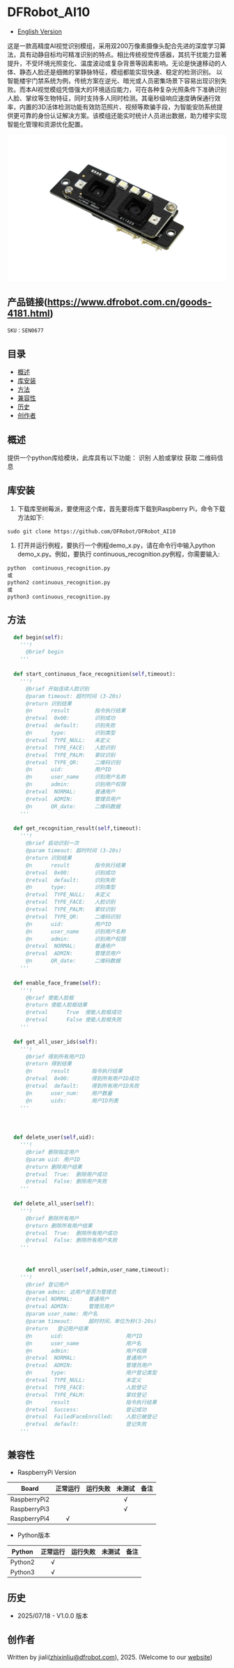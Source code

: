 # DFRobot_AI10
- [English Version](./README.md)

这是一款高精度AI视觉识别模组，采用双200万像素摄像头配合先进的深度学习算法，具有动静目标均可精准识别的特点。相比传统视觉传感器，其抗干扰能力显著提升，不受环境光照变化、温度波动或复杂背景等因素影响。无论是快速移动的人体、静态人脸还是细微的掌静脉特征，模组都能实现快速、稳定的检测识别。
以智能楼宇门禁系统为例，传统方案在逆光、暗光或人员密集场景下容易出现识别失败。而本AI视觉模组凭借强大的环境适应能力，可在各种复杂光照条件下准确识别人脸、掌纹等生物特征，同时支持多人同时检测。其毫秒级响应速度确保通行效率，内置的3D活体检测功能有效防范照片、视频等欺骗手段，为智能安防系统提供更可靠的身份认证解决方案。该模组还能实时统计人员进出数据，助力楼宇实现智能化管理和资源优化配置。

![效果图](../../resources/images/FacePlamQR.jpg)

## 产品链接(https://www.dfrobot.com.cn/goods-4181.html)

    SKU：SEN0677

## 目录

* [概述](#概述)
* [库安装](#库安装)
* [方法](#方法)
* [兼容性](#兼容性)
* [历史](#历史)
* [创作者](#创作者)

## 概述

提供一个python库给模块，此库具有以下功能：
  识别 人脸或掌纹
  获取 二维码信息

## 库安装
1. 下载库至树莓派，要使用这个库，首先要将库下载到Raspberry Pi，命令下载方法如下:

```
sudo git clone https://github.com/DFRobot/DFRobot_AI10
```

1. 打开并运行例程，要执行一个例程demo_x.py，请在命令行中输入python demo_x.py。例如，要执行 continuous_recognition.py例程，你需要输入:

```
python  continuous_recognition.py
或 
python2 continuous_recognition.py
或 
python3 continuous_recognition.py
```

## 方法

```python
  def begin(self):
    '''!
      @brief begin 
    '''

  def start_continuous_face_recognition(self,timeout):
    '''!
      @brief 开始连续人脸识别
      @param timeout: 超时时间 (3-20s)
      @return 识别结果
      @n      result        指令执行结果
      @retval  0x00:        识别成功
      @retval  default:     识别失败
      @n      type:         识别类型
      @retval  TYPE_NULL:   未定义
      @retval  TYPE_FACE:   人脸识别
      @retval  TYPE_PALM:   掌纹识别
      @retval  TYPE_QR:     二维码识别
      @n      uid:          用户ID
      @n      user_name     识别用户名称 
      @n      admin:        识别用户权限
      @retval  NORMAL:      普通用户
      @retval  ADMIN:       管理员用户
      @n      QR_date:      二维码数据
    '''

  def get_recognition_result(self,timeout):
    '''!
      @brief 启动识别一次
      @param timeout: 超时时间 (3-20s)
      @return 识别结果
      @n      result        指令执行结果
      @retval  0x00:        识别成功
      @retval  default:     识别失败
      @n      type:         识别类型
      @retval  TYPE_NULL:   未定义
      @retval  TYPE_FACE:   人脸识别
      @retval  TYPE_PALM:   掌纹识别
      @retval  TYPE_QR:     二维码识别
      @n      uid:          用户ID
      @n      user_name     识别用户名称 
      @n      admin:        识别用户权限
      @retval  NORMAL:      普通用户
      @retval  ADMIN:       管理员用户
      @n      QR_date:      二维码数据
    '''

  def enable_face_frame(self):
    '''!
      @brief 使能人脸框
      @return 使能人脸框结果
      @retval      True  使能人脸框成功
      @retval      False 使能人脸框失败
    '''
    
  def get_all_user_ids(self):
    '''!
      @brief 得到所有用户ID
      @return 得到结果
      @n      result       指令执行结果
      @retval  0x00:       得到所有用户ID成功
      @retval  default:    得到所有用户ID失败
      @n      user_num:    用户数量
      @n      uids:        用户ID列表
    '''



  def delete_user(self,uid):
    '''!
      @brief 删除指定用户
      @param uid: 用户ID
      @return 删除用户结果
      @retval  True:  删除用户成功
      @retval  False: 删除用户失败
    '''

  def delete_all_user(self):
    '''!
      @brief 删除所有用户
      @return 删除所有用户结果
      @retval  True:  删除所有用户成功
      @retval  False: 删除所有用户失败
    '''


      def enroll_user(self,admin,user_name,timeout):
    '''!
      @brief 登记用户
      @param admin: 这用户是否为管理员
      @retval NORMAL:     普通用户
      @retval ADMIN:      管理员用户
      @param user_name: 用户名
      @param timeout:     超时时间，单位为秒(3-20s)
      @return   登记用户结果
      @n      uid:                    用户ID
      @n      user_name               用户名 
      @n      admin:                  用户权限
      @retval  NORMAL:                普通用户
      @retval  ADMIN:                 管理员用户
      @n      type:                   用户登记类型
      @retval  TYPE_NULL:             未定义
      @retval  TYPE_FACE:             人脸登记
      @retval  TYPE_PALM:             掌纹登记
      @n      result                  指令执行结果
      @retval  Success:               登记成功
      @retval  FailedFaceEnrolled:    人脸已被登记
      @retval  default:               登记失败
    '''
```

## 兼容性

* RaspberryPi Version

| Board        | 正常运行  | 运行失败   | 未测试    | 备注
| ------------ | :-------: | :--------: | :------: | :-----: |
| RaspberryPi2 |           |            |    √     |         |
| RaspberryPi3 |           |            |    √     |         |
| RaspberryPi4 |     √     |            |          |         |

* Python版本

| Python  | 正常运行  | 运行失败   | 未测试    | 备注
| ------- | :-------: | :--------: | :------: | :-----: |
| Python2 |     √     |            |          |         |
| Python3 |     √     |            |          |         |


## 历史

- 2025/07/18 - V1.0.0 版本

## 创作者

Written by jiali(zhixinliu@dfrobot.com), 2025. (Welcome to our [website](https://www.dfrobot.com/))